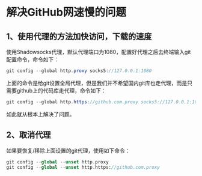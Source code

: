 # 解决GitHub网速慢的问题

## 1、使用代理的方法加快访问，下载的速度

使用Shadowsocks代理，默认代理端口为1080，配置好代理之后去终端输入git配置命令，命令如下：

```csharp
git config --global http.proxy socks5://127.0.0.1:1080
```

上面的命令是给git设置全局代理，但是我们并不希望国内git库也走代理，而是只需要github上的代码库走代理，命令如下：

```csharp
git config --global http.https://github.com.proxy socks5://127.0.0.1:1080
```

如此就从根本上解决了问题。

## 2、取消代理

如果要恢复/移除上面设置的git代理，使用如下命令：

```php
git config --global --unset http.proxy
git config --global --unset http.https://github.com.proxy
```